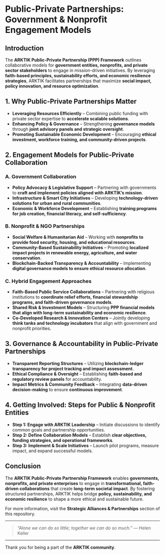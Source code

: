 # **Public-Private Partnerships: Government & Nonprofit Engagement Models**

## **Introduction**
The **ARKTIK Public-Private Partnership (PPP) Framework** outlines collaborative models for **government entities, nonprofits, and private sector stakeholders** to engage in mission-driven initiatives. By leveraging **faith-based principles, sustainability efforts, and economic resilience strategies**, ARKTIK facilitates partnerships that maximize **social impact, policy innovation, and resource optimization**.

## **1. Why Public-Private Partnerships Matter**
- **Leveraging Resources Efficiently** – Combining public funding with private sector expertise to **accelerate scalable solutions**.
- **Enhancing Policy & Governance** – Strengthening **governance models** through **joint advisory panels and strategic oversight**.
- **Promoting Sustainable Economic Development** – Encouraging **ethical investment, workforce training, and community-driven projects**.

## **2. Engagement Models for Public-Private Collaboration**

### **A. Government Collaboration**
- **Policy Advocacy & Legislative Support** – Partnering with governments to **craft and implement policies aligned with ARKTIK’s mission**.
- **Infrastructure & Smart City Initiatives** – Developing **technology-driven solutions for urban and rural communities**.
- **Economic & Workforce Development** – Establishing **training programs for job creation, financial literacy, and self-sufficiency**.

### **B. Nonprofit & NGO Partnerships**
- **Social Welfare & Humanitarian Aid** – Working with **nonprofits to provide food security, housing, and educational resources**.
- **Community-Based Sustainability Initiatives** – Promoting **localized impact projects in renewable energy, agriculture, and water conservation**.
- **Blockchain-Backed Transparency & Accountability** – Implementing **digital governance models to ensure ethical resource allocation**.

### **C. Hybrid Engagement Approaches**
- **Faith-Based Public Service Collaborations** – Partnering with religious institutions to **coordinate relief efforts, financial stewardship programs, and faith-driven governance models**.
- **Shared Risk & Investment Models** – Structuring **PPP financial models that align with long-term sustainability and economic resilience**.
- **Co-Developed Research & Innovation Centers** – Jointly developing **think tanks and technology incubators** that align with government and nonprofit priorities.

## **3. Governance & Accountability in Public-Private Partnerships**
- **Transparent Reporting Structures** – Utilizing **blockchain-ledger transparency for project tracking and impact assessment**.
- **Ethical Compliance & Oversight** – Establishing **faith-based and regulatory review panels** for accountability.
- **Impact Metrics & Community Feedback** – Integrating **data-driven decision-making** to ensure **continuous improvement**.

## **4. Getting Involved: Steps for Public & Nonprofit Entities**
- **Step 1: Engage with ARKTIK Leadership** – Initiate discussions to identify common goals and partnership opportunities.
- **Step 2: Define Collaboration Models** – Establish **clear objectives, funding strategies, and operational frameworks**.
- **Step 3: Implement & Scale Initiatives** – Launch pilot programs, measure impact, and expand successful models.

## **Conclusion**
The **ARKTIK Public-Private Partnership Framework** enables **governments, nonprofits, and private enterprises** to engage in **transformational, faith-driven collaborations** that create **long-term societal impact**. By fostering structured partnerships, ARKTIK helps bridge **policy, sustainability, and economic resilience** to shape a more ethical and sustainable future.

For more information, visit the **Strategic Alliances & Partnerships** section of this repository.

---

> *“Alone we can do so little; together we can do so much.”* — Helen Keller

---

Thank you for being a part of the **ARKTIK community**.

